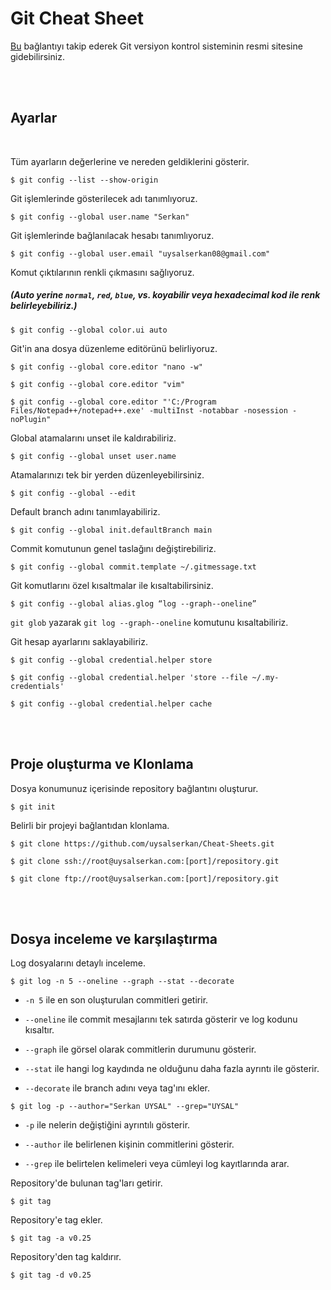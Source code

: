 # Git Cheat Sheet

[Bu][git-sitesi] bağlantıyı takip ederek Git versiyon kontrol sisteminin resmi sitesine gidebilirsiniz.

</br></br>

## Ayarlar

</br>

Tüm ayarların değerlerine ve nereden geldiklerini gösterir.

`$ git config --list --show-origin`

Git işlemlerinde gösterilecek adı tanımlıyoruz.

`$ git config --global user.name "Serkan"`

Git işlemlerinde bağlanılacak hesabı tanımlıyoruz.

`$ git config --global user.email "uysalserkan08@gmail.com"`

Komut çıktılarının renkli çıkmasını sağlıyoruz.

##### (Auto yerine `normal`, `red`, `blue`, vs. koyabilir veya hexadecimal kod ile renk belirleyebiliriz.)

`$ git config --global color.ui auto`

Git'in ana dosya düzenleme editörünü belirliyoruz.

`$ git config --global core.editor "nano -w"`

`$ git config --global core.editor "vim"`

`$ git config --global core.editor "'C:/Program Files/Notepad++/notepad++.exe' -multiInst -notabbar -nosession -noPlugin"`

Global atamalarını unset ile kaldırabiliriz.

`$ git config --global unset user.name`

Atamalarınızı tek bir yerden düzenleyebilirsiniz.

`$ git config --global --edit`

Default branch adını tanımlayabiliriz.

`$ git config --global init.defaultBranch main`

Commit komutunun genel taslağını değiştirebiliriz.

`$ git config --global commit.template ~/.gitmessage.txt`

Git komutlarını özel kısaltmalar ile kısaltabilirsiniz.

`$ git config --global alias.glog “log --graph--oneline”`

`git glob` yazarak `git log --graph--oneline` komutunu kısaltabiliriz.

Git hesap ayarlarını saklayabiliriz.

`$ git config --global credential.helper store`

`$ git config --global credential.helper 'store --file ~/.my-credentials'`

`$ git config --global credential.helper cache`

</br></br>

## Proje oluşturma ve Klonlama

Dosya konumunuz içerisinde repository bağlantını oluşturur.

`$ git init`

Belirli bir projeyi bağlantıdan klonlama.

`$ git clone https://github.com/uysalserkan/Cheat-Sheets.git`

`$ git clone ssh://root@uysalserkan.com:[port]/repository.git`

`$ git clone ftp://root@uysalserkan.com:[port]/repository.git`

</br></br>

## Dosya inceleme ve karşılaştırma

Log dosyalarını detaylı inceleme.

`$ git log -n 5 --oneline --graph --stat --decorate`

* `-n 5` ile en son oluşturulan commitleri getirir.

* `--oneline` ile commit mesajlarını tek satırda gösterir ve log kodunu kısaltır.

* `--graph` ile görsel olarak commitlerin durumunu gösterir.

* `--stat` ile hangi log kaydında ne olduğunu daha fazla ayrıntı ile gösterir.

* `--decorate` ile branch adını veya tag'ını ekler.

`$ git log -p --author="Serkan UYSAL" --grep="UYSAL"`

* `-p` ile nelerin değiştiğini ayrıntılı gösterir.
  
* `--author` ile belirlenen kişinin commitlerini gösterir.
  
* `--grep` ile belirtelen kelimeleri veya cümleyi log kayıtlarında arar.
  
Repository'de bulunan tag'ları getirir.

`$ git tag`

Repository'e tag ekler.

`$ git tag -a v0.25`

Repository'den tag kaldırır.

`$ git tag -d v0.25`

[git-sitesi]: https://git-scm.com/
